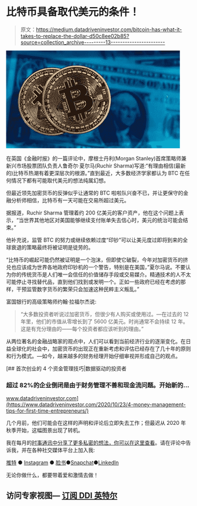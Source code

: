 # 比特币具备取代美元的条件！

> 原文：<https://medium.datadriveninvestor.com/bitcoin-has-what-it-takes-to-replace-the-dollar-d50c8ee02b85?source=collection_archive---------13----------------------->

![](img/d082c976e21152f152c6997a1856c09c.png)

在英国《金融时报》的一篇评论中，摩根士丹利(Morgan Stanley)首席策略师兼新兴市场股票团队负责人鲁奇尔·夏尔马(Ruchir Sharma)写道:“有理由相信(最新的)比特币热潮有着更深层次的根源。”直到最近，大多数经济学家都认为 BTC 在任何情况下都有可能取代美元的想法纯属幻想。

但最近领先加密货币的反弹似乎让通常的 BTC 啦啦队兴奋不已，并让更保守的金融分析师相信，比特币有一天可能在交易所超过美元。

据报道，Ruchir Sharma 管理着约 200 亿美元的客户资产，他在这个问题上表示，“当世界其他地区对美国能够继续支付账单失去信心时，美元的统治可能会结束。”

他补充说，监管 BTC 的努力或继续依赖过度“印钞”可以让美元度过即将到来的全球衰退的策略最终将被证明是徒劳的。

“比特币的崛起可能仍然被证明是一个泡沫，但即使它破裂，今年对加密货币的挤兑也应该成为世界各地政府印钞机的一个警告，特别是在美国，”夏尔马说。不要认为你的传统货币是人们唯一会信任的价值储存手段或交易媒介。精通技术的人不太可能停止寻找替代品，直到他们找到或发明一个。正如一些政府已经在考虑的那样，干预监管数字货币的繁荣只会加速这种民粹主义叛乱。”

富国银行的高级策略师约翰·拉福尔杰说:

> “大多数投资者听说过加密货币，但很少有人购买或使用过。—在过去的 12 年里，他们的市值从零增长到了 5600 亿美元。时尚通常不会持续 12 年。这是有充分理由的——每个投资者都应该听到的理由。”

从两位著名的金融战略家的观点中，人们可以看到当前经济行业的逐渐变化。在日益全球化的社会中，加密货币的出现正在重新考虑和评估已经存在了几十年的原则和行为模式。—如今，越来越多的财务经理开始仔细审视并形成自己的观点。

[](https://www.datadriveninvestor.com/2020/10/23/4-money-management-tips-for-first-time-entrepreneurs/) [## 首次创业的 4 个资金管理技巧|数据驱动的投资者

### 超过 82%的企业倒闭是由于财务管理不善和现金流问题。开始新的…

www.datadriveninvestor.com](https://www.datadriveninvestor.com/2020/10/23/4-money-management-tips-for-first-time-entrepreneurs/) 

几个月前，他们可能会在这样的声明和评论后立即失去工作；但最迟从 2020 年秋季开始，这幅图景出现了转机。

我在每月的[时事通讯中分享了更多私密的想法，你可以在这里查看](https://mailchi.mp/bf8f8e8ed697/keep-in-touch-with-lukas)。请在评论中告诉我，并在各种社交媒体平台上加入我:

[推特](https://twitter.com/WiesfleckerL) ● [Instagram](https://www.instagram.com/lukaswiesflecker/) ● [脸书](https://www.facebook.com/lukaswiesfleckerr)●[Snapchat](https://www.snapchat.com/add/luggooo)●[LinkedIn](https://www.linkedin.com/in/lukas-wiesflecker-1b11251a5/)

无论你做什么，都要带着爱和激情去做！

## 访问专家视图— [订阅 DDI 英特尔](https://datadriveninvestor.com/ddi-intel)